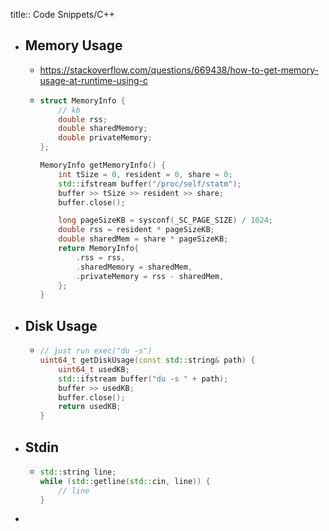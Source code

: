 title:: Code Snippets/C++

- ## Memory Usage
	- https://stackoverflow.com/questions/669438/how-to-get-memory-usage-at-runtime-using-c
	- ```cpp
	  struct MemoryInfo {
	      // kb
	      double rss;
	      double sharedMemory;
	      double privateMemory;
	  };
	  
	  MemoryInfo getMemoryInfo() {
	      int tSize = 0, resident = 0, share = 0;
	      std::ifstream buffer("/proc/self/statm");
	      buffer >> tSize >> resident >> share;
	      buffer.close();
	  
	      long pageSizeKB = sysconf(_SC_PAGE_SIZE) / 1024;
	      double rss = resident * pageSizeKB;
	      double sharedMem = share * pageSizeKB;
	      return MemoryInfo{
	          .rss = rss,
	          .sharedMemory = sharedMem,
	          .privateMemory = rss - sharedMem,
	      };
	  }
	  ```
- ## Disk Usage
	- ```cpp
	  // just run exec("du -s")
	  uint64_t getDiskUsage(const std::string& path) {
	      uint64_t usedKB;
	      std::ifstream buffer("du -s " + path);
	      buffer >> usedKB;
	      buffer.close();
	      return usedKB;
	  }
	  ```
- ## Stdin
	- ```cpp
	  std::string line;
	  while (std::getline(std::cin, line)) {
	      // line
	  }
	  ```
-